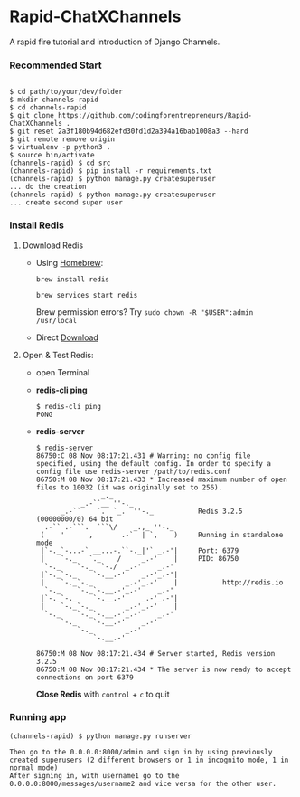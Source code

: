 # Rapid-ChatXChannels
A rapid fire tutorial and introduction of Django Channels.


### Recommended Start
```

$ cd path/to/your/dev/folder
$ mkdir channels-rapid
$ cd channels-rapid
$ git clone https://github.com/codingforentrepreneurs/Rapid-ChatXChannels .
$ git reset 2a3f180b94d682efd30fd1d2a394a16bab1008a3 --hard
$ git remote remove origin
$ virtualenv -p python3 .
$ source bin/activate
(channels-rapid) $ cd src
(channels-rapid) $ pip install -r requirements.txt
(channels-rapid) $ python manage.py createsuperuser
... do the creation
(channels-rapid) $ python manage.py createsuperuser
... create second super user 
```


### Install Redis
1. Download Redis
    - Using [Homebrew](http://brew.sh):
        ```
        brew install redis

        brew services start redis
        ```
        Brew permission errors? Try `sudo chown -R "$USER":admin /usr/local`

    - Direct [Download](http://redis.io/download)

2. Open & Test Redis:
    - open Terminal

    - **redis-cli ping**
        ```
        $ redis-cli ping
        PONG
        ```

    - **redis-server**
        ```
        $ redis-server
        86750:C 08 Nov 08:17:21.431 # Warning: no config file specified, using the default config. In order to specify a config file use redis-server /path/to/redis.conf
        86750:M 08 Nov 08:17:21.433 * Increased maximum number of open files to 10032 (it was originally set to 256).
                        _._                                                  
                   _.-``__ ''-._                                             
              _.-``    `.  `_.  ''-._           Redis 3.2.5 (00000000/0) 64 bit
          .-`` .-```.  ```\/    _.,_ ''-._                                   
         (    '      ,       .-`  | `,    )     Running in standalone mode
         |`-._`-...-` __...-.``-._|'` _.-'|     Port: 6379
         |    `-._   `._    /     _.-'    |     PID: 86750
          `-._    `-._  `-./  _.-'    _.-'                                   
         |`-._`-._    `-.__.-'    _.-'_.-'|                                  
         |    `-._`-._        _.-'_.-'    |           http://redis.io        
          `-._    `-._`-.__.-'_.-'    _.-'                                   
         |`-._`-._    `-.__.-'    _.-'_.-'|                                  
         |    `-._`-._        _.-'_.-'    |                                  
          `-._    `-._`-.__.-'_.-'    _.-'                                   
              `-._    `-.__.-'    _.-'                                       
                  `-._        _.-'                                           
                      `-.__.-'                                               

        86750:M 08 Nov 08:17:21.434 # Server started, Redis version 3.2.5
        86750:M 08 Nov 08:17:21.434 * The server is now ready to accept connections on port 6379

        ```
        **Close Redis** with `control` + `c` to quit
        
 ### Running app
```
(channels-rapid) $ python manage.py runserver  
```
    Then go to the 0.0.0.0:8000/admin and sign in by using previously created superusers (2 different browsers or 1 in incognito mode, 1 in normal mode)  
    After signing in, with username1 go to the 0.0.0.0:8000/messages/username2 and vice versa for the other user.
